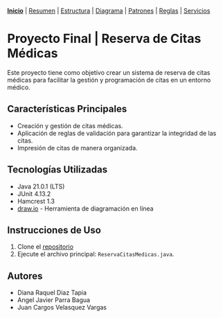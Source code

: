 [__Inicio__](README.md) | 
[Resumen](/doc/Resumen.md) | 
[Estructura](/doc/Estructura.md) | 
[Diagrama](/doc/Diagrama.md) |
[Patrones](/doc/Patrones.md) |
[Reglas](/doc/Reglas.md) |
[Servicios](/doc/Servicios.md)

# Proyecto Final | Reserva de Citas Médicas

Este proyecto tiene como objetivo crear un sistema de reserva de citas médicas para facilitar la gestión y programación de citas en un entorno médico.

## Características Principales

- Creación y gestión de citas médicas.
- Aplicación de reglas de validación para garantizar la integridad de las citas.
- Impresión de citas de manera organizada.

## Tecnologías Utilizadas

- Java 21.0.1 (LTS) 
- JUnit 4.13.2
- Hamcrest 1.3
- [draw.io](https://draw.io/) - Herramienta de diagramación en línea


## Instrucciones de Uso

1. Clone el [repositorio](https://github.com/aparrab90/cm.git)
2. Ejecute el archivo principal: `ReservaCitasMedicas.java`.


## Autores

- Diana Raquel Diaz Tapia
- Angel Javier Parra Bagua
- Juan Cargos Velasquez Vargas 